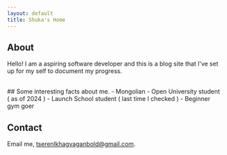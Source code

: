 ```yaml
---
layout: default
title: Shuka's Home
---
```


## About
Hello! I am a aspiring software developer and this is a blog site that I've set up for my self to document my progress.

<br>
## Some interesting facts about me.
- Mongolian
- Open University student ( as of 2024 )
- Launch School student ( last time I checked )
- Beginner gym goer

## Contact
Email me, [tserenlkhagvaganbold@gmail.com](mailto:tserenlkhagvaganbold@gmail.com).
